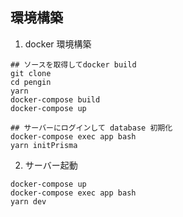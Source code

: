 ##

## 環境構築

1. docker 環境構築

```
## ソースを取得してdocker build
git clone
cd pengin
yarn
docker-compose build
docker-compose up

## サーバーにログインして database 初期化
docker-compose exec app bash
yarn initPrisma
```

2. サーバー起動

```
docker-compose up
docker-compose exec app bash
yarn dev
```
